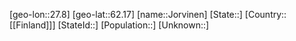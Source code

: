 ﻿---
location: [62.17,27.8]
type: City
tags:
- geo/City


SpocWebEntityId: 31218
isDeleted: false
confidential: public

---
[geo-lon::27.8]
[geo-lat::62.17]
[name::Jorvinen]
[State::]
[Country::[[Finland]]]
[StateId::]
[Population::]
[Unknown::]

